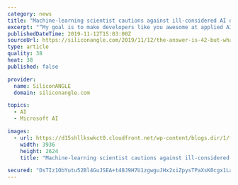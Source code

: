 ```yaml
---
category: news
title: "Machine-learning scientist cautions against ill-considered AI deployments"
excerpt: "“My goal is to make developers like you awesome at applied AI and machine learning,” she states on her blog intro page. This objective is in sync with Microsoft. The company is positioning Azure as an intelligent, hybrid-cloud platform ready to ..."
publishedDateTime: 2019-11-12T15:03:00Z
sourceUrl: https://siliconangle.com/2019/11/12/the-answer-is-42-but-what-is-the-question-machine-learning-scientist-cautions-against-ill-considered-deployment-of-ai-msignite-womenintech/
type: article
quality: 38
heat: 38
published: false

provider:
  name: SiliconANGLE
  domain: siliconangle.com

topics:
  - AI
  - Microsoft AI

images:
  - url: https://d15shllkswkct0.cloudfront.net/wp-content/blogs.dir/1/files/2019/11/Francesca-Lazzeri-side.jpg
    width: 3936
    height: 2624
    title: "Machine-learning scientist cautions against ill-considered AI deployments"

secured: "DsTIz1ObYutu52Bl4GuJSEA+t48J9H7U1zgwguJHx2xiZpysTPaXsK0cgx1LaeKQc6IX7uQPJwawA8IrScbsV0LPGNMFjO595SYF24o/6/DUn2jys2N7lctjyXHNk7ZKEg/6ePCOTHQkQGU3ALdhuPz4MvTGC0lK/ug5OGZTr5Ee09xY0aAcKPL7iWH4D/HmoxAU5iEmWG5B+K1uTfa8a95d/r1gDl/+lfMDf59eXd7aIT673/qMOcIM4hBQqqTuQSyn1PeXJKrBwuoltT2rEA==;54NV4TTqP+YFvJSmE2rqwg=="
---
```


